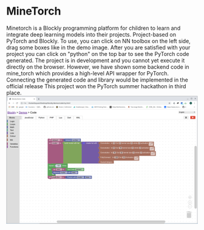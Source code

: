 # MineTorch
Minetorch is a Blockly programming platform for children to learn and integrate deep learning models into their projects.
Project-based on PyTorch and Blockly.
To use, you can click on NN toolbox on the left side, drag some boxes like in the demo image. After you are satisfied with your project you can click on "python" on the top bar to see the PyTorch code generated.
The project is in development and you cannot yet execute it directly on the browser. However, we have shown some backend code in mine_torch which provides a high-level API wrapper for PyTorch. Connecting the generated code and library would be implemented in the official release
This project won the PyTorch summer hackathon in third place.
![alt text](https://raw.githubusercontent.com/buoyancy99/MineTorch/master/demo.png?token=AD5WIW2MYZB3ILSEN4FTQ3K5K4GQ6)
